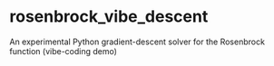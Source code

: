 # rosenbrock_vibe_descent
An experimental Python gradient-descent solver for the Rosenbrock function (vibe-coding demo)
